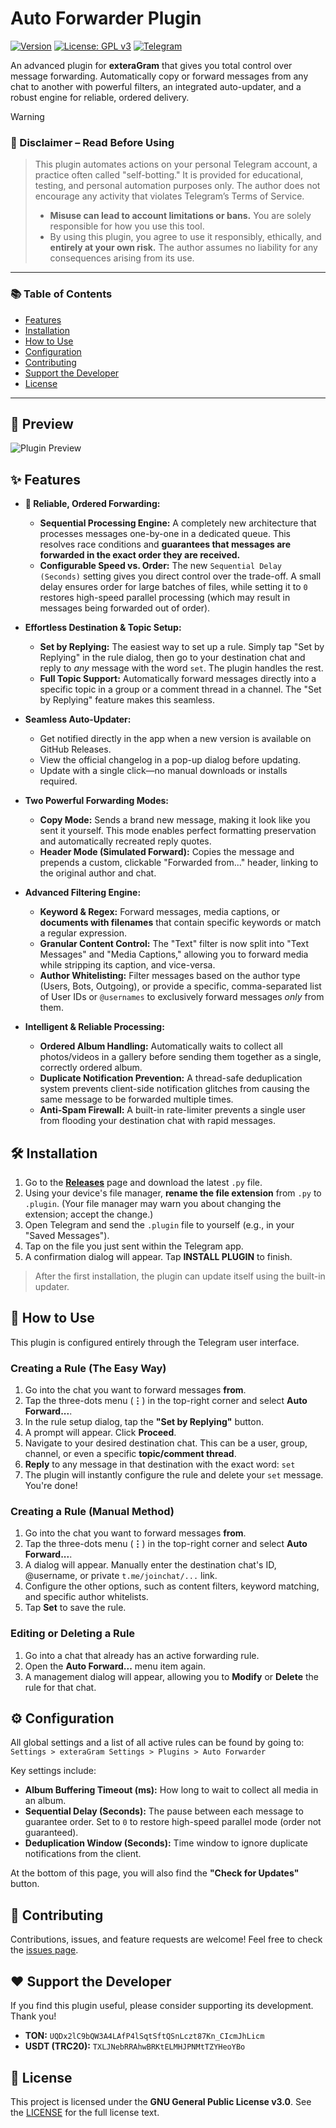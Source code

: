# Auto Forwarder Plugin

[![Version](https://img.shields.io/badge/version-1.9.0-blue.svg)](https://github.com/0x11DFE/Auto-Forwarder-Plugin/releases)
[![License: GPL v3](https://img.shields.io/badge/License-GPLv3-blue.svg)](https://www.gnu.org/licenses/gpl-3.0)
[![Telegram](https://img.shields.io/badge/author-%40T3SL4-blue.svg)](https://t.me/T3SL4)

An advanced plugin for **exteraGram** that gives you total control over message forwarding. Automatically copy or forward messages from any chat to another with powerful filters, an integrated auto-updater, and a robust engine for reliable, ordered delivery.

> [!WARNING]
> ### 🔐 Disclaimer – Read Before Using
> > This plugin automates actions on your personal Telegram account, a practice often called "self-botting." It is provided for educational, testing, and personal automation purposes only. The author does not encourage any activity that violates Telegram’s Terms of Service.
> > - **Misuse can lead to account limitations or bans.** You are solely responsible for how you use this tool.
> > - By using this plugin, you agree to use it responsibly, ethically, and **entirely at your own risk.** The author assumes no liability for any consequences arising from its use.

---

### 📚 Table of Contents
* [Features](#-features)
* [Installation](#%EF%B8%8F-installation)
* [How to Use](#-how-to-use)
* [Configuration](#%EF%B8%8F-configuration)
* [Contributing](#-contributing)
* [Support the Developer](#%EF%B8%8F-support-the-developer)
* [License](#-license)

---

## 📸 Preview

![Plugin Preview](https://github.com/0x11DFE/Auto-Forwarder-Plugin/raw/refs/heads/main/auto_forwarder_preview.gif)


## ✨ Features

* **🚀 Reliable, Ordered Forwarding:**
    * **Sequential Processing Engine:** A completely new architecture that processes messages one-by-one in a dedicated queue. This resolves race conditions and **guarantees that messages are forwarded in the exact order they are received.**
    * **Configurable Speed vs. Order:** The new `Sequential Delay (Seconds)` setting gives you direct control over the trade-off. A small delay ensures order for large batches of files, while setting it to `0` restores high-speed parallel processing (which may result in messages being forwarded out of order).

* **Effortless Destination & Topic Setup:**
    * **Set by Replying:** The easiest way to set up a rule. Simply tap "Set by Replying" in the rule dialog, then go to your destination chat and reply to *any* message with the word `set`. The plugin handles the rest.
    * **Full Topic Support:** Automatically forward messages directly into a specific topic in a group or a comment thread in a channel. The "Set by Replying" feature makes this seamless.

* **Seamless Auto-Updater:**
    * Get notified directly in the app when a new version is available on GitHub Releases.
    * View the official changelog in a pop-up dialog before updating.
    * Update with a single click—no manual downloads or installs required.

* **Two Powerful Forwarding Modes:**
    * **Copy Mode:** Sends a brand new message, making it look like you sent it yourself. This mode enables perfect formatting preservation and automatically recreated reply quotes.
    * **Header Mode (Simulated Forward):** Copies the message and prepends a custom, clickable "Forwarded from..." header, linking to the original author and chat.

* **Advanced Filtering Engine:**
    * **Keyword & Regex:** Forward messages, media captions, or **documents with filenames** that contain specific keywords or match a regular expression.
    * **Granular Content Control:** The "Text" filter is now split into "Text Messages" and "Media Captions," allowing you to forward media while stripping its caption, and vice-versa.
    * **Author Whitelisting:** Filter messages based on the author type (Users, Bots, Outgoing), or provide a specific, comma-separated list of User IDs or `@usernames` to exclusively forward messages *only* from them.

* **Intelligent & Reliable Processing:**
    * **Ordered Album Handling:** Automatically waits to collect all photos/videos in a gallery before sending them together as a single, correctly ordered album.
    * **Duplicate Notification Prevention:** A thread-safe deduplication system prevents client-side notification glitches from causing the same message to be forwarded multiple times.
    * **Anti-Spam Firewall:** A built-in rate-limiter prevents a single user from flooding your destination chat with rapid messages.


## 🛠️ Installation

1.  Go to the [**Releases**](https://github.com/0x11DFE/Auto-Forwarder-Plugin/releases) page and download the latest `.py` file.
2.  Using your device's file manager, **rename the file extension** from `.py` to `.plugin`. (Your file manager may warn you about changing the extension; accept the change.)
3.  Open Telegram and send the `.plugin` file to yourself (e.g., in your "Saved Messages").
4.  Tap on the file you just sent within the Telegram app.
5.  A confirmation dialog will appear. Tap **INSTALL PLUGIN** to finish.

> After the first installation, the plugin can update itself using the built-in updater.

## 📖 How to Use

This plugin is configured entirely through the Telegram user interface.

### Creating a Rule (The Easy Way)
1.  Go into the chat you want to forward messages **from**.
2.  Tap the three-dots menu (**⋮**) in the top-right corner and select **Auto Forward...**.
3.  In the rule setup dialog, tap the **"Set by Replying"** button.
4.  A prompt will appear. Click **Proceed**.
5.  Navigate to your desired destination chat. This can be a user, group, channel, or even a specific **topic/comment thread**.
6.  **Reply** to any message in that destination with the exact word: `set`
7.  The plugin will instantly configure the rule and delete your `set` message. You're done!

### Creating a Rule (Manual Method)
1.  Go into the chat you want to forward messages **from**.
2.  Tap the three-dots menu (**⋮**) in the top-right corner and select **Auto Forward...**.
3.  A dialog will appear. Manually enter the destination chat's ID, @username, or private `t.me/joinchat/...` link.
4.  Configure the other options, such as content filters, keyword matching, and specific author whitelists.
5.  Tap **Set** to save the rule.

### Editing or Deleting a Rule
1.  Go into a chat that already has an active forwarding rule.
2.  Open the **Auto Forward...** menu item again.
3.  A management dialog will appear, allowing you to **Modify** or **Delete** the rule for that chat.

## ⚙️ Configuration

All global settings and a list of all active rules can be found by going to:
`Settings > exteraGram Settings > Plugins > Auto Forwarder`

Key settings include:
- **Album Buffering Timeout (ms):** How long to wait to collect all media in an album.
- **Sequential Delay (Seconds):** The pause between each message to guarantee order. Set to `0` to restore high-speed parallel mode (order not guaranteed).
- **Deduplication Window (Seconds):** Time window to ignore duplicate notifications from the client.

At the bottom of this page, you will also find the **"Check for Updates"** button.


## 🤝 Contributing

Contributions, issues, and feature requests are welcome! Feel free to check the [issues page](https://github.com/0x11DFE/Auto-Forwarder-Plugin/issues).

## ❤️ Support the Developer

If you find this plugin useful, please consider supporting its development. Thank you!

* **TON:** `UQDx2lC9bQW3A4LAfP4lSqtSftQSnLczt87Kn_CIcmJhLicm`
* **USDT (TRC20):** `TXLJNebRRAhwBRKtELMHJPNMtTZYHeoYBo`


## 📜 License

This project is licensed under the **GNU General Public License v3.0**. See the [LICENSE](https://www.gnu.org/licenses/gpl-3.0.html) for the full license text.
